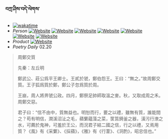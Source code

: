 ### བཀྲ་ཤིས་བདེ་ལེགས་ 
- [![wakatime](https://wakatime.com/badge/user/5043ee4a-e361-4607-9d47-d557f2005d05.svg)](https://wakatime.com/@5043ee4a-e361-4607-9d47-d557f2005d05) 
- _Person_	[![Website](https://img.shields.io/website?label=&up_color=orange&up_message=Tianchi&url=https%3A%2F%2Fshields.io)](https://tianchi.aliyun.com/home/science/scienceDetail?userId=1095279182618)	[![Website](https://img.shields.io/website?label=&up_color=violet&up_message=AIstudio&url=https%3A%2F%2Fshields.io)](https://aistudio.baidu.com/aistudio/personalcenter/thirdview/979775)	[![Website](https://img.shields.io/website?label=&up_color=blue&up_message=Kaggle&url=https%3A%2F%2Fshields.io)](https://www.kaggle.com/ivanxu/)	[![Website](https://img.shields.io/website?label=&up_color=gay&up_message=Yuque&url=https%3A%2F%2Fshields.io)](https://www.yuque.com/ivanaxu)	[![Website](https://img.shields.io/website?label=&up_color=brown&up_message=Leetcode&url=https%3A%2F%2Fshields.io)](https://leetcode.cn/u/ivanaxu)	[![Website](https://img.shields.io/website?label=&up_color=red&up_message=Gitee&url=https%3A%2F%2Fshields.io)](https://gitee.com/IvanaXu)	[![Website](https://img.shields.io/website?label=&up_color=yellow&up_message=Monkeytype&url=https%3A%2F%2Fshields.io)](https://monkeytype.com/profile/IvanaXu) 
- _Product_	[![Website](https://img.shields.io/website?label=alpha&up_color=blue&up_message=EDA&url=https%3A%2F%2Fshields.io)](http://eda.tangjt.cn/) 
- _Poetry Daily_	02.20 


> 周鄭交質
> 
> 先秦：左丘明 
> 
> 鄭武公、莊公爲平王卿士。王貳於虢，鄭伯怨王。王曰：“無之。”故周鄭交質。王子狐爲質於鄭，鄭公子忽爲質於周。
> 
> 王崩，周人將畀虢公政。四月，鄭祭足帥師取溫之麥。秋，又取成周之禾。周鄭交惡。
> 
> 君子曰：“信不由中，質無益也。明恕而行，要之以禮，雖無有質，誰能間之？苟有明信，澗溪沼沚之毛，蘋蘩蘊藻之菜，筐筥錡釜之器，潢污行潦之水，可薦於鬼神，可羞於王公，而況君子結二國之信，行之以禮，又焉用質？《風》有《采蘩》、《採蘋》，《雅》有《行葦》、《泂酌》，昭忠信也。”
>
